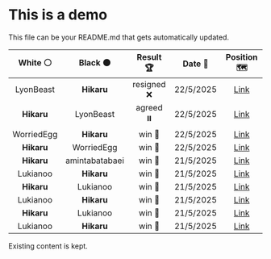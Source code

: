 # This is a demo

This file can be your README.md that gets automatically updated.

<!--START_SECTION:chessStats-->
<!-- Automatically generated with https://github.com/Balastrong/chess-stats-action -->

| White ⚪ | Black ⚫ | Result 🏆 | Date 📅 | Position 🗺️ |
|:---:|:---:|:---:|:---:|:---:|
| LyonBeast | **Hikaru** | resigned ❌ | 22/5/2025 | <a href="http://www.ee.unb.ca/cgi-bin/tervo/fen.pl?select=4k3/2b1n3/2p1Bp1p/p1P2Pp1/P5P1/2BK3P/8/8 b - - 11 48">Link</a> |
| **Hikaru** | LyonBeast | agreed ⏸️ | 22/5/2025 | <a href="http://www.ee.unb.ca/cgi-bin/tervo/fen.pl?select=4b3/8/1p3k1p/4p3/1P3P2/4K1P1/2B5/8 b - - 0 41">Link</a> |
| WorriedEgg | **Hikaru** | win 🥇 | 22/5/2025 | <a href="http://www.ee.unb.ca/cgi-bin/tervo/fen.pl?select=6R1/5N1k/4pp2/6np/5K2/5r2/8/8 w - - 4 47">Link</a> |
| **Hikaru** | WorriedEgg | win 🥇 | 22/5/2025 | <a href="http://www.ee.unb.ca/cgi-bin/tervo/fen.pl?select=1k5b/1pp5/pn2B3/4p3/1P6/P3P3/5PP1/B1K5 w - - 0 33">Link</a> |
| **Hikaru** | amintabatabaei | win 🥇 | 21/5/2025 | <a href="http://www.ee.unb.ca/cgi-bin/tervo/fen.pl?select=5b1Q/5k2/2p2p2/p1p2q2/P1Pp1RN1/1r1P2P1/5P2/6K1 b - - 20 47">Link</a> |
| Lukianoo | **Hikaru** | win 🥇 | 21/5/2025 | <a href="http://www.ee.unb.ca/cgi-bin/tervo/fen.pl?select=8/8/3k4/1p1P4/1P1K4/n7/8/8 w - - 4 60">Link</a> |
| **Hikaru** | Lukianoo | win 🥇 | 21/5/2025 | <a href="http://www.ee.unb.ca/cgi-bin/tervo/fen.pl?select=3nrrk1/pp1q2b1/3p2Qp/2pP4/2P2Pp1/1P2p1P1/PB2N2P/R3R1KB b - - 0 23">Link</a> |
| Lukianoo | **Hikaru** | win 🥇 | 21/5/2025 | <a href="http://www.ee.unb.ca/cgi-bin/tervo/fen.pl?select=r3k1r1/p4p2/2p1pBp1/1p1pP2p/n1Pn3P/PK1B1P2/2P2P2/3R3R w q - 0 22">Link</a> |
| **Hikaru** | Lukianoo | win 🥇 | 21/5/2025 | <a href="http://www.ee.unb.ca/cgi-bin/tervo/fen.pl?select=3Q4/p5k1/1pQ1p2p/2p3p1/8/PP6/2B2q2/1K6 b - - 0 41">Link</a> |
| Lukianoo | **Hikaru** | win 🥇 | 21/5/2025 | <a href="http://www.ee.unb.ca/cgi-bin/tervo/fen.pl?select=2r3k1/4Rp2/2pq1Ppp/p2p1p2/3Q1P2/2P5/5P1P/1r1K2R1 w - - 2 29">Link</a> |

<!--END_SECTION:chessStats-->

Existing content is kept.

